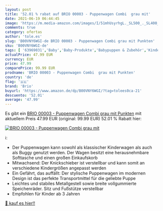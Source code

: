 ```yaml
---
layout: post
title: '52.01 % rabat auf BRIO 00003 - Puppenwagen Combi  grau mit'
date: 2021-06-19 06:44:45
image: 'https://m.media-amazon.com/images/I/51mhUsyrhgL._SL500_._SL400_.jpg'
comments: true
category: ofertas
author: 'tole.es'
slug: 'B00VNY6WGI-de BRIO 00003 - Puppenwagen Combi grau mit Punkten'
sku: 'B00VNY6WGI-de'
tags: [ '63969031','Baby','Baby-Produkte','Babypuppen & Zubehör','Kinderwagen & Buggys','Kinderwagen, Buggys & Zubehör','Produkte','Puppen & Zubehör','Puppen und Zubehör','Puppenwagen','Puppenzubehör','Spielzeug','brio', ]
actualPrice: 47.99 EUR
currency: EUR
price: 47.99
comparePrice: 99.99 EUR
prodname: 'BRIO 00003 - Puppenwagen Combi  grau mit Punkten'
country: 'de'
flag: '🇩🇪'
brand: 'Brio'
buyurl: 'https://www.amazon.de/dp/B00VNY6WGI/?tag=tolees0ca-21'
descuento: '52.01'
average: '47.99'
---
```


Es gibt ein [BRIO 00003 - Puppenwagen Combi  grau mit Punkten](https://www.amazon.de/dp/B00VNY6WGI/?tag=tolees0ca-21) mit aktuellem Preis 47.99 EUR (original: 99.99 EUR) 52.01 % Rabatt hier:

[![BRIO 00003 - Puppenwagen Combi  grau mit](https://m.media-amazon.com/images/I/51mhUsyrhgL._SL500_._SL400_.jpg)](https://www.amazon.de/dp/B00VNY6WGI/?tag=tolees0ca-21)

ℹ️:

- Der Puppenwagen kann sowohl als klassischer Kinderwagen als auch als Buggy genutzt werden. Der Wagen besitzt eine herausnehmbare Softtasche und einen großen Einkaufskorb
- Mitwachsend: Der Knickschieber ist verstellbar und kann somit an verschiedene Kindergrößen angepasst werden
- Ein Gefährt, das auffällt: Der stylische Puppenwagen im modernen Design ist das perfekte Transportmittel für die geliebte Puppe
- Leichtes und stabiles Metallgestell sowie breite vollgummierte Speichenräder. Sitz und Fußstütze verstellbar
- Empfohlen für Kinder ab 3 Jahren

[🛒 kauf es hier!!](https://www.amazon.de/dp/B00VNY6WGI/?tag=tolees0ca-21)
